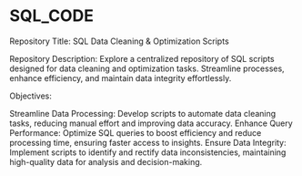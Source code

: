 # SQL_CODE
Repository Title: SQL Data Cleaning & Optimization Scripts

Repository Description: Explore a centralized repository of SQL scripts designed for data cleaning and optimization tasks. Streamline processes, enhance efficiency, and maintain data integrity effortlessly.

Objectives:

Streamline Data Processing: Develop scripts to automate data cleaning tasks, reducing manual effort and improving data accuracy.
Enhance Query Performance: Optimize SQL queries to boost efficiency and reduce processing time, ensuring faster access to insights.
Ensure Data Integrity: Implement scripts to identify and rectify data inconsistencies, maintaining high-quality data for analysis and decision-making.
